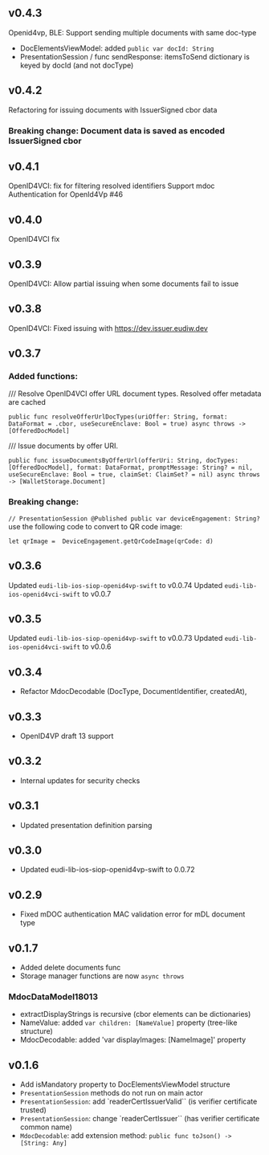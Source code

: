 ## v0.4.3
Openid4vp, BLE: Support sending multiple documents with same doc-type
- DocElementsViewModel: added `public var docId: String`
- PresentationSession / func sendResponse: itemsToSend dictionary is keyed by docId (and not docType) 

## v0.4.2
Refactoring for issuing documents with IssuerSigned cbor data
### Breaking change: Document data is saved as encoded IssuerSigned cbor

## v0.4.1
OpenID4VCI: fix for filtering resolved identifiers
Support mdoc Authentication for OpenId4Vp #46

## v0.4.0
OpenID4VCI fix

## v0.3.9
OpenID4VCI: Allow partial issuing when some documents fail to issue

## v0.3.8
OpenID4VCI: Fixed issuing with https://dev.issuer.eudiw.dev

## v0.3.7
### Added functions:
/// Resolve OpenID4VCI offer URL document types. Resolved offer metadata are cached

` public func resolveOfferUrlDocTypes(uriOffer: String, format: DataFormat = .cbor, useSecureEnclave: Bool = true) async throws -> [OfferedDocModel] `

/// Issue documents by offer URI.

`public func issueDocumentsByOfferUrl(offerUri: String, docTypes: [OfferedDocModel], format: DataFormat, promptMessage: String? = nil, useSecureEnclave: Bool = true, claimSet: ClaimSet? = nil) async throws -> [WalletStorage.Document] `

### Breaking change: 
 `// PresentationSession
 @Published public var deviceEngagement: String?`
    use the following code to convert to QR code image:  
    
 `let qrImage =  DeviceEngagement.getQrCodeImage(qrCode: d)`

## v0.3.6
Updated `eudi-lib-ios-siop-openid4vp-swift` to v0.0.74
Updated `eudi-lib-ios-openid4vci-swift` to v0.0.7

## v0.3.5
Updated `eudi-lib-ios-siop-openid4vp-swift` to v0.0.73
Updated `eudi-lib-ios-openid4vci-swift` to v0.0.6

## v0.3.4
- Refactor MdocDecodable (DocType, DocumentIdentifier, createdAt), 

## v0.3.3
- OpenID4VP draft 13 support

## v0.3.2
- Internal updates for security checks

## v0.3.1
- Updated presentation definition parsing

## v0.3.0
- Updated eudi-lib-ios-siop-openid4vp-swift to 0.0.72

## v0.2.9
- Fixed mDOC authentication MAC validation error for mDL document type

## v0.1.7
- Added delete documents func
- Storage manager functions are now `async throws`
### MdocDataModel18013
- extractDisplayStrings is recursive (cbor elements can be dictionaries)
- NameValue: added `var children: [NameValue]` property (tree-like structure)
- MdocDecodable: added 'var displayImages: [NameImage]' property

## v0.1.6
- Add isMandatory property to DocElementsViewModel structure
- `PresentationSession` methods do not run on main actor
- `PresentationSession`: add `readerCertIssuerValid`` (is verifier certificate trusted)
- `PresentationSession`: change `readerCertIssuer`` (has verifier certificate common name)
- `MdocDecodable`: add extension method: `public func toJson() -> [String: Any]`
